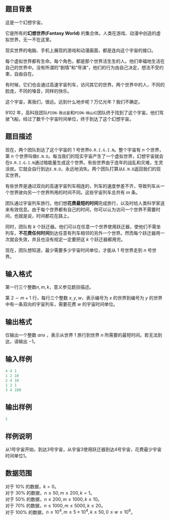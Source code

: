 ## 题目背景

这是一个幻想宇宙。

它是所有的**幻想世界(Fantasy World)** 的集合体。人类在游戏、动漫中创造的虚拟世界，无一不在这里。

现实世界的电脑、手机上展现的游戏和动漫画面，都是连向这个宇宙的接口。

每个虚拟世界都有生命。每个角色，都是那个世界活生生的人。他们幸福地生活在自己的世界中。没有所谓的“剧情”和“导演”，他们的行为由自己决定，想法不受约束，自由自在。

有时候，它们也会通过高速宇宙列车，访问其它的世界。两个世界中的人，不同的脸庞，不同的嗓音，同样的快乐。

这个宇宙，离我们，很远。远到什么地步呢？万亿光年？我们不确定。

$9102$ 年，高科技团队`PION-致远星`和`PION-映山红`​团队终于找到了这个宇宙。他们驾驶飞船，经过了数千个宇宙时间单位，终于到达了这个幻想宇宙。

## 题目描述

现在，两个团队到达了这个宇宙的 $1$ 号世界`O.R.I.G.I.N`。整个宇宙有 $n$ 个世界，第 $n$ 个世界叫做`E.N.D`。每当我们的现实宇宙产生了一个虚拟世界，幻想宇宙就会在`O.R.I.G.I.N`通过暗能量生成这个世界。有些世界由于连年的战乱和灾难，生灵涂炭。它就会自行到达`E.N.D`，永远地消失。两个团队打算从`E.N.D`返回我们的现实世界。

有些世界是通过双向的高速宇宙列车相连的，列车的速度参差不齐，导致列车从一个世界驶向另一个世界所用的时间不同。这些宇宙列车总共有 $m$ 条。

团队通过宇宙列车旅行。他们想**花费最短的时间**完成旅行，以及时给人类科学家送来有效信息。由于每个世界都有自己的时间，你可以认为访问一个世界不需要时间，也就是说，时间都花在路上。

同时，团队有 $k$ 个跃迁器。他们可以在任意一个世界使用跃迁器，使他们不需坐列车，**不花费任何时间**到达任意有列车相邻的另外一个世界。然而每个跃迁器用一次就会失效，并且也没有规定一定要把这 $k$ 个跃迁器都用完。

现在，团队想知道，最少需要多少宇宙时间单位，才能从 $1$ 号世界走到 $n$ 号世界。

## 输入格式

第一行三个整数$n,m,k$，意义参见题目描述。

第 $2\sim m+1$ 行，每行三个整数 $x,y,w$，表示编号为 $x$ 的世界到编号为 $y$ 的世界中有一条双向的宇宙列车，需要花费 $w$ 的宇宙时间单位。

## 输出格式

仅输出一个整数 $ans$ ，表示从世界 $1$ 旅行到世界 $n$ 所需要的最短时间。若无法到达，请输出 $-1$。

## 输入样例

```cpp
4 4 1 
1 2 10 
2 4 10 
1 3 1 
3 4 100 
```

## 输出样例

```cpp
1
```

## 样例说明

从$1$号宇宙开始，到达$3$号宇宙，从宇宙$3$使用跃迁器到达$4$号宇宙，花费最少宇宙时间单位$1$。

## 数据范围
对于 $10\%$ 的数据，$k=0$。\
对于 $30\%$ 的数据，$n\le 50,m\le 200,k=1$。\
对于 $50\%$ 的数据，$n\le 200,m\le 1000,k\le10$。\
对于 $70\%$ 的数据，$n\le 1000,m\le 5000,k\le 20$。\
对于 $100\%$ 的数据，$n\le 10^4,m\le 5\times 10^4,k\le 50,0\le w \le 10^6$。
